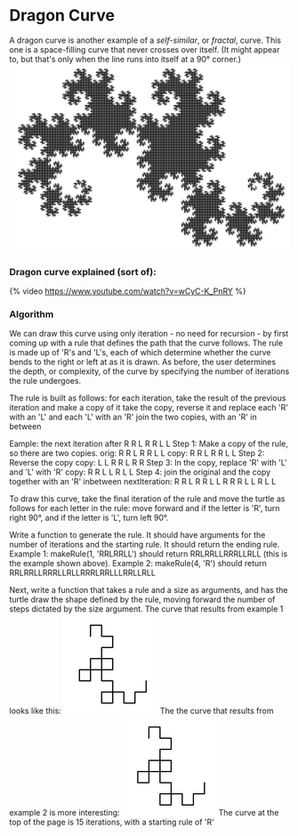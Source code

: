 # Dragon Curve
A dragon curve is another example of a *self-similar*, or *fractal*, curve. This one is a space-filling curve that never crosses over itself. (It might appear to, but that's only when the line runs into itself at a 90&deg; corner.)
![Dragon Curve](https://raw.githubusercontent.com/martybillingsley/images/master/dragon15iterations.png) 

### Dragon curve explained (sort of):
{% video https://www.youtube.com/watch?v=wCyC-K_PnRY %}


### Algorithm
We can draw this curve using only iteration - no need for recursion - by first coming up with a rule that defines the path that the curve follows. The rule is made up of 'R's and 'L's, each of which determine whether the curve bends to the right or left at as it is drawn. As before, the user determines the depth, or complexity, of the curve by specifying the number of iterations the rule undergoes.

The rule is built as follows:
for each iteration, take the result of the previous iteration and make a copy of it
take the copy, reverse it and replace each 'R' with an 'L' and each 'L' with an 'R'
join the two copies, with an 'R' in between

Eample: the next iteration after R R L R R L L
Step 1: Make a copy of the rule, so there are two copies. 
orig: R R L R R L L
copy: R R L R R L L
Step 2: Reverse the copy
copy: L L R R L R R
Step 3: In the copy, replace 'R' with 'L' and 'L' with 'R'
copy: R R L L R L L
Step 4: join the original and the copy together with an 'R' inbetween
nextIteration: R R L R R L L R R R L L R L L

To draw this curve, take the final iteration of the rule and move the turtle as follows
for each letter in the rule: move forward and if the letter is 'R', turn right 90&deg;, and if the letter is 'L', turn left 90&deg;.

Write a function to generate the rule. It should have arguments for the number of iterations and the starting rule. It should return the ending rule.
Example 1: makeRule(1, 'RRLRRLL') should return RRLRRLLRRRLLRLL (this is the example shown above).
Example 2: makeRule(4, 'R') should return RRLRRLLRRRLLRLLRRRLRRLLLRRLLRLL

Next, write a function that takes a rule and a size as arguments, and has the turtle draw the shape defined by the rule, moving forward the number of steps dictated by the size argument.
The curve that results from example 1 looks like this:
![Dragon Curve](https://raw.githubusercontent.com/martybillingsley/images/master/dragon4Iterations.png) 
The the curve that results from example 2 is more interesting:
![Dragon Curve 4 iterations](https://raw.githubusercontent.com/martybillingsley/images/master/dragon4iterations.png) 
The curve at the top of the page is 15 iterations, with a starting rule of 'R'
